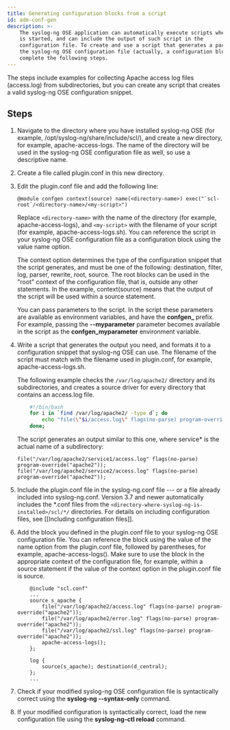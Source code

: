 ```yaml
---
title: Generating configuration blocks from a script
id: adm-conf-gen
description: >-
    The syslog-ng OSE application can automatically execute scripts when it
    is started, and can include the output of such script in the
    configuration file. To create and use a script that generates a part of
    the syslog-ng OSE configuration file (actually, a configuration block),
    complete the following steps. 
---
```


The steps include examples for collecting Apache access log files (access.log)
from subdirectories, but you can create any script that creates a 
valid syslog-ng OSE configuration snippet.

## Steps

1. Navigate to the directory where you have installed syslog-ng OSE
    (for example, /opt/syslog-ng/share/include/scl/), and create a new
    directory, for example, apache-access-logs. The name of the
    directory will be used in the syslog-ng OSE configuration file as
    well, so use a descriptive name.

2. Create a file called plugin.conf in this new directory.

3. Edit the plugin.conf file and add the following line:

    ```config
    @module confgen context(source) name(<directory-name>) exec("`scl-root`/<directory-name>/<my-script>")
    ```

    Replace `<directory-name>` with the name of the directory (for
    example, apache-access-logs), and `<my-script>` with the filename of
    your script (for example, apache-access-logs.sh). You can reference
    the script in your syslog-ng OSE configuration file as a
    configuration block using the value name option.

    The context option determines the type of the configuration snippet
    that the script generates, and must be one of the following:
    destination, filter, log, parser, rewrite, root, source. The root
    blocks can be used in the "root" context of the configuration
    file, that is, outside any other statements. In the example,
    context(source) means that the output of the script will be used
    within a source statement.

    You can pass parameters to the script. In the script these
    parameters are available as environment variables, and have the
    **confgen_** prefix. For example, passing the **--myparameter** parameter
    becomes available in the script as the **confgen_myparameter**
    environment variable.

4. Write a script that generates the output you need, and formats it to
    a configuration snippet that syslog-ng OSE can use. The filename of
    the script must match with the filename used in plugin.conf, for
    example, apache-access-logs.sh.

    The following example checks the `/var/log/apache2/` directory and its
    subdirectories, and creates a source driver for every directory that
    contains an access.log file.

    ```bash
        #!/bin/bash
        for i in `find /var/log/apache2/ -type d`; do
            echo "file(\"$i/access.log\" flags(no-parse) program-override(\"apache2\"));";
        done;
    ```

    The script generates an output similar to this one, where service*
    is the actual name of a subdirectory:

    ```config
    file("/var/log/apache2/service1/access.log" flags(no-parse) program-override("apache2"));
    file("/var/log/apache2/service2/access.log" flags(no-parse) program-override("apache2"));
    ```

5. Include the plugin.conf file in the syslog-ng.conf file --- or a
    file already included into syslog-ng.conf. Version 3.7 and newer
    automatically includes the *.conf files from the
    `<directory-where-syslog-ng-is-installed>/scl/*/` directories. For
    details on including configuration files, see
    [[Including configuration files]].

6. Add the block you defined in the plugin.conf file to your syslog-ng
    OSE configuration file. You can reference the block using the value
    of the name option from the plugin.conf file, followed by
    parentheses, for example, apache-access-logs(). Make sure to use the
    block in the appropriate context of the configuration file, for
    example, within a source statement if the value of the context
    option in the plugin.conf file is source.

    ```config
        @include "scl.conf"
        ...
        source s_apache {
            file("/var/log/apache2/access.log" flags(no-parse) program-override("apache2"));
            file("/var/log/apache2/error.log" flags(no-parse) program-override("apache2"));
            file("/var/log/apache2/ssl.log" flags(no-parse) program-override("apache2"));
            apache-access-logs();
        };

        log {
            source(s_apache); destination(d_central);
        };
        ...
    ```

7. Check if your modified syslog-ng OSE configuration file is
    syntactically correct using the **syslog-ng --syntax-only**
    command.

8. If your modified configuration is syntactically correct, load the
    new configuration file using the **syslog-ng-ctl reload** command.
